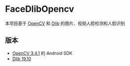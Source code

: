 # FaceDlibOpencv
本项目基于 [OpenCV](https://opencv.org) 和 [Dlib](http://dlib.net) 的图片、视频人脸检测和人脸识别

## 版本
* [OpenCV 3.4.1](https://opencv.org/opencv-3-4-1.html) 的 Android SDK
* [Dlib 19.10](http://dlib.net/files/dlib-19.10.tar.bz2)